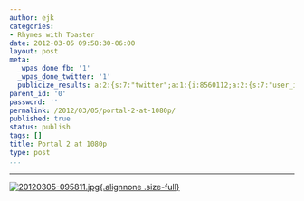 ```yaml
---
author: ejk
categories:
- Rhymes with Toaster
date: 2012-03-05 09:58:30-06:00
layout: post
meta:
  _wpas_done_fb: '1'
  _wpas_done_twitter: '1'
  publicize_results: a:2:{s:7:"twitter";a:1:{i:8560112;a:2:{s:7:"user_id";s:3:"ejk";s:7:"post_id";s:18:"176683119812943872";}}s:2:"fb";a:1:{i:722852376;a:2:{s:7:"user_id";s:9:"722852376";s:7:"post_id";s:17:"10150578285642377";}}}
parent_id: '0'
password: ''
permalink: /2012/03/05/portal-2-at-1080p/
published: true
status: publish
tags: []
title: Portal 2 at 1080p
type: post
...
```

---

[![20120305-095811.jpg](%7B%7B%20site.baseurl%20%7D%7D/assets/2012/03/20120305-095811.jpg){.alignnone .size-full}](http://rhymeswithtoaster.files.wordpress.com/2012/03/20120305-095811.jpg)
